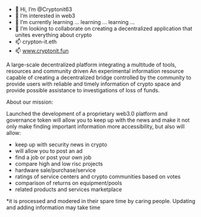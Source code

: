 - 👋 Hi, I’m @Cryptonit63
- 👀 I’m interested in web3
- 🌱 I’m currently learning ... learning ... learning ...
- 💞️ I’m looking to collaborate on creating a decentralized application that unites everything about crypto
- 📫 crypton-it.eth
- 📫 www.cryptonit.fun

A large-scale decentralized platform integrating a multitude of tools, resources and community driven
An experimental information resource capable of creating a decentralized bridge controlled by the community to provide users with reliable and timely information of crypto space and provide possible assistance to investigations of loss of funds.

About our mission:

Launched the development of a proprietary web3.0 platform and governance token will allow you to keep up with the news and make it not only make finding important information more accessibility, but also will allow:
- keep up with security news in crypto
- will allow you to post an ad
- find a job or post your own job
- compare high and low risc projects
- hardware sale/purchase/service
- ratings of service centers and crypto communities based on votes
- comparison of returns on equipment/pools
- related products and services marketplace

*it is processed and modered in their spare time by caring people. Updating and adding information may take time
